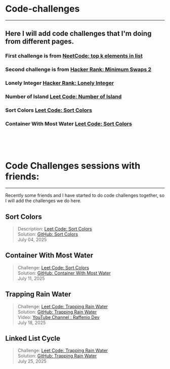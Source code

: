 # Code-challenges

---
## Here I will add code challenges that I'm doing from different pages.


### First challenge is from [NeetCode: top k elements in list](https://neetcode.io/problems/top-k-elements-in-list)

### Second challenge is from [Hacker Rank: Minimum Swaps 2]( https://www.hackerrank.com/challenges/minimum-swaps-2 )

### Lonely Integer [Hacker Rank: Lonely Integer](https://www.hackerrank.com/challenges/one-week-preparation-kit-lonely-integer/problem)

### Number of Island [Leet Code: Number of Island](https://leetcode.com/problems/number-of-islands)

### Sort Colors [Leet Code: Sort Colors](https://leetcode.com/problems/sort-colors/)


### Container With Most Water [Leet Code: Sort Colors](https://leetcode.com/problems/container-with-most-water/)


<br><br><br>


# Code Challenges sessions with friends:

---
Recently some friends and I have started to do code challenges together, so I will add the challenges we do here.

##  Sort Colors
> Description: [Leet Code: Sort Colors](https://leetcode.com/problems/sort-colors/) <br>
> Solution:  [GitHub: Sort Colors](https://github.com/Mintakastar/code-challenges/blob/main/src/com/raffenio/leetcode/com/problems/sort/colors/Solution.java)<br>
> July 04, 2025

## Container With Most Water
> Challenge: [Leet Code: Sort Colors](https://leetcode.com/problems/container-with-most-water/) <br>
> Solution:  [GitHub: Container With Most Water](https://github.com/Mintakastar/code-challenges/blob/main/src/com/raffenio/leetcode/com/problems/container/with/most/water/ContainerWithMostWaterSolution.java)<br>
> July 11, 2025

## Trapping Rain Water
> Challenge: [Leet Code: Trapping Rain Water](https://leetcode.com/problems/trapping-rain-water/) <br>
> Solution:   [GitHub: Trapping Rain Water](https://github.com/Mintakastar/code-challenges/blob/main/src/com/raffenio/leetcode/com/problems/trapping/rain/water/TrappingRainWaterSolution.java) <br>
> Video:   [YouTube Channel : Raffenio Dev](https://youtu.be/_t2QZQ2C5hk) <br>
> July 18, 2025

## Linked List Cycle
> Challenge: [Leet Code: Trapping Rain Water](https://leetcode.com/problems/linked-list-cycle) <br>
> Solution:   [GitHub: Trapping Rain Water](https://github.com/Mintakastar/code-challenges/blob/main/src/com/raffenio/leetcode/com/problems/linked/list/cycle/LinkedListCycleSolution.java) <br>
> July 25, 2025


<br><br><br><br><br><br><br><br>